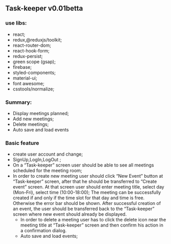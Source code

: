 ## Task-keeper v0.01betta

### use libs:

- react;
- redux,@reduxjs/toolkit;
- react-router-dom;
- react-hook-form;
- redux-persist;
- green scope (gsap);
- firebase;
- styled-components;
- material-ui;
- font awesome;
- csstools/normalize;

### Summary:

- Display meetings planned;
- Add new meetings;
- Delete meetings;
- Auto save and load events

### Basic feature

- create user account and change;
- SignUp,LogIn,LogOut ;
- On a “Task-keeper” screen user should be able to see all meetings scheduled
  for the meeting room;
- In order to create new meeting user should click “New Event” button at
  “Task-keeper” screen, after that he should be transferred to “Create event”
  screen. At that screen user should enter meeting title, select day (Mon-Fri),
  select time (10:00-18:00); The meeting can be successfully created if and only
  if the time slot for that day and time is free. Otherwise the error bar should
  be shown. After successful creation of an event, the user should be
  transferred back to the “Task-keeper” screen where new event should already be
  displayed.
  - In order to delete a meeting user has to click the delete icon near the
    meeting title at “Task-keeper” screen and then confirm his action in a
    confirmation dialog.
  - Auto save and load events;
